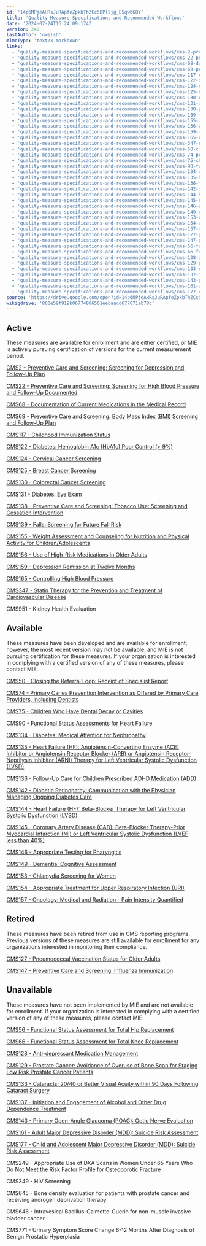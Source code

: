 ```yaml
---
id: '14p6MPjeAHRsJuRApfeZpkbThZCc5BPl5jg_E5qwbG8Y'
title: 'Quality Measure Specifications and Recommended Workflows'
date: '2024-07-24T16:24:09.174Z'
version: 240
lastAuthor: 'nwelsh'
mimeType: 'text/x-markdown'
links:
  - 'quality-measure-specifications-and-recommended-workflows/cms-2-preventive-care-and-screening-screening-for-depression-and-follow-up-plan-workflow.md'
  - 'quality-measure-specifications-and-recommended-workflows/cms-22-preventive-care-and-screening-screening-for-high-blood-pressure-and-follow-up-documented.md'
  - 'quality-measure-specifications-and-recommended-workflows/cms-68-documentation-of-current-medications-in-the-medical-record.md'
  - 'quality-measure-specifications-and-recommended-workflows/cms-69-preventive-care-and-screening-body-mass-index-bmi-screening-and-follow-up-plan.md'
  - 'quality-measure-specifications-and-recommended-workflows/cms-117-childhood-immunization-status.md'
  - 'quality-measure-specifications-and-recommended-workflows/cms-122-diabetes-hemoglobin-a1c-hba1c-poor-control-greater9.md'
  - 'quality-measure-specifications-and-recommended-workflows/cms-124-cervical-cancer-screening.md'
  - 'quality-measure-specifications-and-recommended-workflows/cms-125-breast-cancer-screening.md'
  - 'quality-measure-specifications-and-recommended-workflows/cms-130-colorectal-cancer-screening.md'
  - 'quality-measure-specifications-and-recommended-workflows/cms-131-diabetes-eye-exam.md'
  - 'quality-measure-specifications-and-recommended-workflows/cms-138-preventive-care-and-screening-tobacco-use-screening-and-cessation-intervention.md'
  - 'quality-measure-specifications-and-recommended-workflows/cms-139-falls-screening-for-future-fall-risk.md'
  - 'quality-measure-specifications-and-recommended-workflows/cms-155-weight-assessment-and-counseling-for-nutrition-and-physical-activity-for-children-and-adolescents.md'
  - 'quality-measure-specifications-and-recommended-workflows/cms-156-use-of-high-risk-medications-in-the-elderly.md'
  - 'quality-measure-specifications-and-recommended-workflows/cms-159-depression-remission-at-twelve-months.md'
  - 'quality-measure-specifications-and-recommended-workflows/cms-165-controlling-high-blood-pressure.md'
  - 'quality-measure-specifications-and-recommended-workflows/cms-347-statin-therapy-for-the-prevention-and-treatment-of-cardiovascular-disease.md'
  - 'quality-measure-specifications-and-recommended-workflows/cms-50-closing-the-referral-loop-receipt-of-specialist-report.md'
  - 'quality-measure-specifications-and-recommended-workflows/cms-74-primary-caries-prevention-intervention-as-offered-by-primary-care-providers-including-dentists.md'
  - 'quality-measure-specifications-and-recommended-workflows/cms-75-children-who-have-dental-decay-or-cavities.md'
  - 'quality-measure-specifications-and-recommended-workflows/cms-90-functional-status-assessments-for-congestive-heart-failure.md'
  - 'quality-measure-specifications-and-recommended-workflows/cms-134-diabetes-medical-attention-for-nephropathy.md'
  - 'quality-measure-specifications-and-recommended-workflows/cms-135-heart-failure-hf-angiotensin-converting-enzyme-ace-inhibitor-or-angiotensin-receptor-blocker-arb-therapy-for-left-ventricular-systolic-dysfunction-lvsd.md'
  - 'quality-measure-specifications-and-recommended-workflows/cms-136-follow-up-care-for-children-prescribed-adhd-medication-add.md'
  - 'quality-measure-specifications-and-recommended-workflows/cms-142-diabetic-retinopathy-communication-with-the-physician-managing-ongoing-diabetes-care.md'
  - 'quality-measure-specifications-and-recommended-workflows/cms-144-heart-failure-hf-beta-blocker-therapy-for-left-ventricular-systolic-dysfunction-lvsd.md'
  - 'quality-measure-specifications-and-recommended-workflows/cms-145-coronary-artery-disease-cad-beta-blocker-therapy-prior-myocardial-infarction-mi-or-left-ventricular-systolic-dysfunction-lvef-less40.md'
  - 'quality-measure-specifications-and-recommended-workflows/cms-146-appropriate-testing-for-children-with-pharyngitis.md'
  - 'quality-measure-specifications-and-recommended-workflows/cms-149-dementia-cognitive-assessment.md'
  - 'quality-measure-specifications-and-recommended-workflows/cms-153-chlamydia-screening-for-women.md'
  - 'quality-measure-specifications-and-recommended-workflows/cms-154-appropriate-treatment-for-children-with-upper-respiratory-infection-uri.md'
  - 'quality-measure-specifications-and-recommended-workflows/cms-157-oncology-medical-and-radiation-pain-intensity-quantified.md'
  - 'quality-measure-specifications-and-recommended-workflows/cms-127-pneumococcal-vaccination-status-for-older-adults.md'
  - 'quality-measure-specifications-and-recommended-workflows/cms-147-preventive-care-and-screening-influenza-immunization.md'
  - 'quality-measure-specifications-and-recommended-workflows/cms-56-functional-status-assessment-for-total-hip-replacement.md'
  - 'quality-measure-specifications-and-recommended-workflows/cms-66-functional-status-assessment-for-total-knee-replacement.md'
  - 'quality-measure-specifications-and-recommended-workflows/cms-128-anti-depressant-medication-management.md'
  - 'quality-measure-specifications-and-recommended-workflows/cms-129-prostate-cancer-avoidance-of-overuse-of-bone-scan-for-staging-low-risk-prostate-cancer-patients.md'
  - 'quality-measure-specifications-and-recommended-workflows/cms-133-cataracts-20-40-or-better-visual-acuity-within-90-days-following-cataract-surgery.md'
  - 'quality-measure-specifications-and-recommended-workflows/cms-137-initiation-and-engagement-of-alcohol-and-other-drug-dependence-treatment.md'
  - 'quality-measure-specifications-and-recommended-workflows/cms-143-primary-open-angle-glaucoma-poag-optic-nerve-evaluation.md'
  - 'quality-measure-specifications-and-recommended-workflows/cms-161-adult-major-depressive-disorder-mdd-suicide-risk-assessment.md'
  - 'quality-measure-specifications-and-recommended-workflows/cms-177-child-and-adolescent-major-depressive-disorder-mdd-suicide-risk-assessment.md'
source: 'https://drive.google.com/open?id=14p6MPjeAHRsJuRApfeZpkbThZCc5BPl5jg_E5qwbG8Y'
wikigdrive: '860e59f919b06774886561eebaacd677071ab78c'
---
```

## Active

These measures are available for enrollment and are either certified, or MIE is actively pursuing certification of versions for the current measurement period.

[CMS2 - Preventive Care and Screening: Screening for Depression and Follow-Up Plan](quality-measure-specifications-and-recommended-workflows/cms-2-preventive-care-and-screening-screening-for-depression-and-follow-up-plan-workflow.md)

[CMS22 - Preventive Care and Screening: Screening for High Blood Pressure and Follow-Up Documented](quality-measure-specifications-and-recommended-workflows/cms-22-preventive-care-and-screening-screening-for-high-blood-pressure-and-follow-up-documented.md)

[CMS68 - Documentation of Current Medications in the Medical Record](quality-measure-specifications-and-recommended-workflows/cms-68-documentation-of-current-medications-in-the-medical-record.md)

[CMS69 - Preventive Care and Screening: Body Mass Index (BMI) Screening and Follow-Up Plan](quality-measure-specifications-and-recommended-workflows/cms-69-preventive-care-and-screening-body-mass-index-bmi-screening-and-follow-up-plan.md)

[CMS117 - Childhood Immunization Status](quality-measure-specifications-and-recommended-workflows/cms-117-childhood-immunization-status.md)

[CMS122 - Diabetes: Hemoglobin A1c (HbA1c) Poor Control (> 9%)](quality-measure-specifications-and-recommended-workflows/cms-122-diabetes-hemoglobin-a1c-hba1c-poor-control-greater9.md)

[CMS124 - Cervical Cancer Screening](quality-measure-specifications-and-recommended-workflows/cms-124-cervical-cancer-screening.md)

[CMS125 - Breast Cancer Screening](quality-measure-specifications-and-recommended-workflows/cms-125-breast-cancer-screening.md)

[CMS130 - Colorectal Cancer Screening](quality-measure-specifications-and-recommended-workflows/cms-130-colorectal-cancer-screening.md)

[CMS131 - Diabetes: Eye Exam](quality-measure-specifications-and-recommended-workflows/cms-131-diabetes-eye-exam.md)

[CMS138 - Preventive Care and Screening: Tobacco Use: Screening and Cessation Intervention](quality-measure-specifications-and-recommended-workflows/cms-138-preventive-care-and-screening-tobacco-use-screening-and-cessation-intervention.md)

[CMS139 - Falls: Screening for Future Fall Risk](quality-measure-specifications-and-recommended-workflows/cms-139-falls-screening-for-future-fall-risk.md)

[CMS155 - Weight Assessment and Counseling for Nutrition and Physical Activity for Children/Adolescents](quality-measure-specifications-and-recommended-workflows/cms-155-weight-assessment-and-counseling-for-nutrition-and-physical-activity-for-children-and-adolescents.md)

[CMS156 - Use of High-Risk Medications in Older Adults](quality-measure-specifications-and-recommended-workflows/cms-156-use-of-high-risk-medications-in-the-elderly.md)

[CMS159 - Depression Remission at Twelve Months](quality-measure-specifications-and-recommended-workflows/cms-159-depression-remission-at-twelve-months.md#denominator-exclusions)

[CMS165 - Controlling High Blood Pressure](quality-measure-specifications-and-recommended-workflows/cms-165-controlling-high-blood-pressure.md)

[CMS347 - Statin Therapy for the Prevention and Treatment of Cardiovascular Disease](quality-measure-specifications-and-recommended-workflows/cms-347-statin-therapy-for-the-prevention-and-treatment-of-cardiovascular-disease.md)

CMS951 - Kidney Health Evaluation

## Available

These measures have been developed and are available for enrollment; however, the most recent version may not be available, and MIE is not pursuing certification for these measures.  If your organization is interested in complying with a certified version of any of these measures, please contact MIE.

[CMS50 - Closing the Referral Loop: Receipt of Specialist Report](quality-measure-specifications-and-recommended-workflows/cms-50-closing-the-referral-loop-receipt-of-specialist-report.md)

[CMS74 - Primary Caries Prevention Intervention as Offered by Primary Care Providers, including Dentists](quality-measure-specifications-and-recommended-workflows/cms-74-primary-caries-prevention-intervention-as-offered-by-primary-care-providers-including-dentists.md)

[CMS75 - Children Who Have Dental Decay or Cavities](quality-measure-specifications-and-recommended-workflows/cms-75-children-who-have-dental-decay-or-cavities.md)

[CMS90 - Functional Status Assessments for Heart Failure](quality-measure-specifications-and-recommended-workflows/cms-90-functional-status-assessments-for-congestive-heart-failure.md)

[CMS134 - Diabetes: Medical Attention for Nephropathy](quality-measure-specifications-and-recommended-workflows/cms-134-diabetes-medical-attention-for-nephropathy.md)

[CMS135 - Heart Failure (HF): Angiotensin-Converting Enzyme (ACE) Inhibitor or Angiotensin Receptor Blocker (ARB) or Angiotensin Receptor-Neprilysin Inhibitor (ARNI) Therapy for Left Ventricular Systolic Dysfunction (LVSD)](quality-measure-specifications-and-recommended-workflows/cms-135-heart-failure-hf-angiotensin-converting-enzyme-ace-inhibitor-or-angiotensin-receptor-blocker-arb-therapy-for-left-ventricular-systolic-dysfunction-lvsd.md)

[CMS136 - Follow-Up Care for Children Prescribed ADHD Medication (ADD)](quality-measure-specifications-and-recommended-workflows/cms-136-follow-up-care-for-children-prescribed-adhd-medication-add.md)

[CMS142 - Diabetic Retinopathy: Communication with the Physician Managing Ongoing Diabetes Care](quality-measure-specifications-and-recommended-workflows/cms-142-diabetic-retinopathy-communication-with-the-physician-managing-ongoing-diabetes-care.md)

[CMS144 - Heart Failure (HF): Beta-Blocker Therapy for Left Ventricular Systolic Dysfunction (LVSD)](quality-measure-specifications-and-recommended-workflows/cms-144-heart-failure-hf-beta-blocker-therapy-for-left-ventricular-systolic-dysfunction-lvsd.md)

[CMS145 - Coronary Artery Disease (CAD): Beta-Blocker Therapy-Prior Myocardial Infarction (MI) or Left Ventricular Systolic Dysfunction (LVEF less than 40%)](quality-measure-specifications-and-recommended-workflows/cms-145-coronary-artery-disease-cad-beta-blocker-therapy-prior-myocardial-infarction-mi-or-left-ventricular-systolic-dysfunction-lvef-less40.md)

[CMS146 - Appropriate Testing for Pharyngitis](quality-measure-specifications-and-recommended-workflows/cms-146-appropriate-testing-for-children-with-pharyngitis.md)

[CMS149 - Dementia: Cognitive Assessment](quality-measure-specifications-and-recommended-workflows/cms-149-dementia-cognitive-assessment.md)

[CMS153 - Chlamydia Screening for Women](quality-measure-specifications-and-recommended-workflows/cms-153-chlamydia-screening-for-women.md)

[CMS154 - Appropriate Treatment for Upper Respiratory Infection (URI)](quality-measure-specifications-and-recommended-workflows/cms-154-appropriate-treatment-for-children-with-upper-respiratory-infection-uri.md)

[CMS157 - Oncology: Medical and Radiation - Pain Intensity Quantified](quality-measure-specifications-and-recommended-workflows/cms-157-oncology-medical-and-radiation-pain-intensity-quantified.md)

## Retired

These measures have been retired from use in CMS reporting programs.  Previous versions of these measures are still available for enrollment for any organizations interested in monitoring their compliance.

[CMS127 - Pneumococcal Vaccination Status for Older Adults](quality-measure-specifications-and-recommended-workflows/cms-127-pneumococcal-vaccination-status-for-older-adults.md)

[CMS147 - Preventive Care and Screening: Influenza Immunization](quality-measure-specifications-and-recommended-workflows/cms-147-preventive-care-and-screening-influenza-immunization.md)

## Unavailable

These measures have not been implemented by MIE and are not available for enrollment.   If your organization is interested in complying with a certified version of any of these measures, please contact MIE.

[CMS56 - Functional Status Assessment for Total Hip Replacement](quality-measure-specifications-and-recommended-workflows/cms-56-functional-status-assessment-for-total-hip-replacement.md)

[CMS66 - Functional Status Assessment for Total Knee Replacement](quality-measure-specifications-and-recommended-workflows/cms-66-functional-status-assessment-for-total-knee-replacement.md)

[CMS128 - Anti-depressant Medication Management](quality-measure-specifications-and-recommended-workflows/cms-128-anti-depressant-medication-management.md)

[CMS129 - Prostate Cancer: Avoidance of Overuse of Bone Scan for Staging Low Risk Prostate Cancer Patients](quality-measure-specifications-and-recommended-workflows/cms-129-prostate-cancer-avoidance-of-overuse-of-bone-scan-for-staging-low-risk-prostate-cancer-patients.md)

[CMS133 - Cataracts: 20/40 or Better Visual Acuity within 90 Days Following Cataract Surgery](quality-measure-specifications-and-recommended-workflows/cms-133-cataracts-20-40-or-better-visual-acuity-within-90-days-following-cataract-surgery.md)

[CMS137 - Initiation and Engagement of Alcohol and Other Drug Dependence Treatment](quality-measure-specifications-and-recommended-workflows/cms-137-initiation-and-engagement-of-alcohol-and-other-drug-dependence-treatment.md)

[CMS143 - Primary Open-Angle Glaucoma (POAG): Optic Nerve Evaluation](quality-measure-specifications-and-recommended-workflows/cms-143-primary-open-angle-glaucoma-poag-optic-nerve-evaluation.md)

[CMS161 - Adult Major Depressive Disorder (MDD): Suicide Risk Assessment](quality-measure-specifications-and-recommended-workflows/cms-161-adult-major-depressive-disorder-mdd-suicide-risk-assessment.md)

[CMS177 - Child and Adolescent Major Depressive Disorder (MDD): Suicide Risk Assessment](quality-measure-specifications-and-recommended-workflows/cms-177-child-and-adolescent-major-depressive-disorder-mdd-suicide-risk-assessment.md)

CMS249 - Appropriate Use of DXA Scans in Women Under 65 Years Who Do Not Meet the Risk Factor Profile for Osteoporotic Fracture

CMS349 - HIV Screening

CMS645 - Bone density evaluation for patients with prostate cancer and receiving androgen deprivation therapy

CMS646 - Intravesical Bacillus-Calmette-Guerin for non-muscle invasive bladder cancer

CMS771 - Urinary Symptom Score Change 6-12 Months After Diagnosis of Benign Prostatic Hyperplasia
